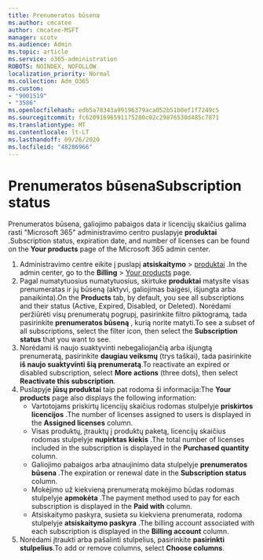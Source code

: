 ```yaml
---
title: Prenumeratos būsena
ms.author: cmcatee
author: cmcatee-MSFT
manager: scotv
ms.audience: Admin
ms.topic: article
ms.service: o365-administration
ROBOTS: NOINDEX, NOFOLLOW
localization_priority: Normal
ms.collection: Adm_O365
ms.custom:
- "9001519"
- "3586"
ms.openlocfilehash: edb5a78343a99196379aca052b51b0ef1f7249c5
ms.sourcegitcommit: fc62091696591175280c02c29876530d485c7871
ms.translationtype: MT
ms.contentlocale: lt-LT
ms.lasthandoff: 09/26/2020
ms.locfileid: "48286966"
---
```

# <a name="subscription-status"></a><span data-ttu-id="0b8de-102">Prenumeratos būsena</span><span class="sxs-lookup"><span data-stu-id="0b8de-102">Subscription status</span></span>

<span data-ttu-id="0b8de-103">Prenumeratos būsena, galiojimo pabaigos data ir licencijų skaičius galima rasti "Microsoft 365" administravimo centro puslapyje **produktai** .</span><span class="sxs-lookup"><span data-stu-id="0b8de-103">Subscription status, expiration date, and number of licenses can be found on the **Your products** page of the Microsoft 365 admin center.</span></span>

1. <span data-ttu-id="0b8de-104">Administravimo centre eikite į puslapį **atsiskaitymo**  >  [produktai](https://go.microsoft.com/fwlink/p/?linkid=842054) .</span><span class="sxs-lookup"><span data-stu-id="0b8de-104">In the admin center, go to the **Billing** > [Your products](https://go.microsoft.com/fwlink/p/?linkid=842054) page.</span></span>
2. <span data-ttu-id="0b8de-105">Pagal numatytuosius numatytuosius, skirtuke **produktai** matysite visas prenumeratas ir jų būseną (aktyvi, galiojimas baigėsi, išjungta arba panaikinta).</span><span class="sxs-lookup"><span data-stu-id="0b8de-105">On the **Products** tab, by default, you see all subscriptions and their status (Active, Expired, Disabled, or Deleted).</span></span> <span data-ttu-id="0b8de-106">Norėdami peržiūrėti visų prenumeratų pogrupį, pasirinkite filtro piktogramą, tada pasirinkite **prenumeratos būseną** , kurią norite matyti.</span><span class="sxs-lookup"><span data-stu-id="0b8de-106">To see a subset of all subscriptions, select the filter icon, then select the **Subscription status** that you want to see.</span></span>
3. <span data-ttu-id="0b8de-107">Norėdami iš naujo suaktyvinti nebegaliojančią arba išjungtą prenumeratą, pasirinkite **daugiau veiksmų** (trys taškai), tada pasirinkite **iš naujo suaktyvinti šią prenumeratą**.</span><span class="sxs-lookup"><span data-stu-id="0b8de-107">To reactivate an expired or disabled subscription, select **More actions** (three dots), then select **Reactivate this subscription**.</span></span>
4. <span data-ttu-id="0b8de-108">Puslapyje **jūsų produktai** taip pat rodoma ši informacija:</span><span class="sxs-lookup"><span data-stu-id="0b8de-108">The **Your products** page also displays the following information:</span></span>
    - <span data-ttu-id="0b8de-109">Vartotojams priskirtų licencijų skaičius rodomas stulpelyje **priskirtos licencijos** .</span><span class="sxs-lookup"><span data-stu-id="0b8de-109">The number of licenses assigned to users is displayed in the **Assigned licenses** column.</span></span>
    - <span data-ttu-id="0b8de-110">Visas produktų, įtrauktų į produktų paketą, licencijų skaičius rodomas stulpelyje **nupirktas kiekis** .</span><span class="sxs-lookup"><span data-stu-id="0b8de-110">The total number of licenses included in the subscription is displayed in the **Purchased quantity** column.</span></span>
    - <span data-ttu-id="0b8de-111">Galiojimo pabaigos arba atnaujinimo data stulpelyje **prenumeratos būsena** .</span><span class="sxs-lookup"><span data-stu-id="0b8de-111">The expiration or renewal date in the **Subscription status** column.</span></span>
    - <span data-ttu-id="0b8de-112">Mokėjimo už kiekvieną prenumeratą mokėjimo būdas rodomas stulpelyje **apmokėta** .</span><span class="sxs-lookup"><span data-stu-id="0b8de-112">The payment method used to pay for each subscription is displayed in the **Paid with** column.</span></span>
    - <span data-ttu-id="0b8de-113">Atsiskaitymo paskyra, susieta su kiekviena prenumerata, rodoma stulpelyje **atsiskaitymo paskyra** .</span><span class="sxs-lookup"><span data-stu-id="0b8de-113">The billing account associated with each subscription is displayed in the **Billing account** column.</span></span>
5. <span data-ttu-id="0b8de-114">Norėdami įtraukti arba pašalinti stulpelius, pasirinkite **pasirinkti stulpelius**.</span><span class="sxs-lookup"><span data-stu-id="0b8de-114">To add or remove columns, select **Choose columns**.</span></span>